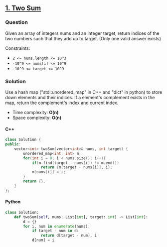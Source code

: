 ## **[1. Two Sum](https://leetcode.com/problems/two-sum/)**

### Question
Given an array of integers nums and an integer target, return indices of the two numbers such that they add up to target. (Only one valid answer exists)

Constraints: 
- `2 <= nums.length <= 10^3`
- `-10^9 <= nums[i] <= 10^9`
- `-10^9 <= target <= 10^9`

### Solution
Use a hash map ("std::unordered_map" in C++ and "dict" in python) to store down elements and their indices. If a element's complement exists in the map, return the complement's index and current index. 

- Time complexity: **O(n)**
- Space complexity: **O(n)**

#### C++
```c++
class Solution {
public:
    vector<int> twoSum(vector<int>& nums, int target) {
        unordered_map<int, int> m;
        for(int i = 0; i < nums.size(); i++){
            if(m.find(target - nums[i]) != m.end())
                return {m[target - nums[i]], i};
            m[nums[i]] = i;
        }
        return {};
    }
};
```

#### Python
```python
class Solution:
    def twoSum(self, nums: List[int], target: int) -> List[int]:
        d = {}
        for i, num in enumerate(nums):
            if target - num in d:
                return d[target - num], i
            d[num] = i
```
